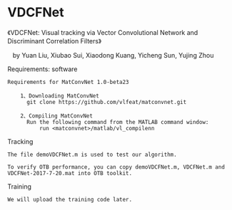 # VDCFNet

《VDCFNet: Visual tracking via Vector Convolutional Network and Discriminant Correlation Filters》
  
    by Yuan Liu, Xiubao Sui, Xiaodong Kuang, Yicheng Sun, Yujing Zhou

Requirements: software

    Requirements for MatConvNet 1.0-beta23

        1、Downloading MatConvNet
          git clone https://github.com/vlfeat/matconvnet.git
          
        2、Compiling MatConvNet
          Run the following command from the MATLAB command window:
              run <matconvnet>/matlab/vl_compilenn
 
 
Tracking

    The file demoVDCFNet.m is used to test our algorithm.

    To verify OTB performance, you can copy demoVDCFNet.m, VDCFNet.m and VDCFNet-2017-7-20.mat into OTB toolkit.

  
Training
  
    We will upload the training code later.
